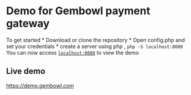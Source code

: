 # Demo for Gembowl payment gateway


To get started
	* Download or clone the repository
	* Open config.php and set your credentials
	* create a server using php , `php -S localhost:8080`
You can now access [`localhost:8080`](http://localhost:8080) to view the demo


## Live demo
https://demo.gembowl.com
